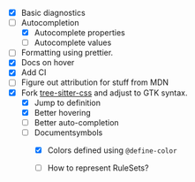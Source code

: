 - [x] Basic diagnostics 
- [ ] Autocompletion
  - [x] Autocomplete properties
  - [ ] Autocomplete values
- [ ] Formatting using prettier.
- [x] Docs on hover
- [x] Add CI
- [ ] Figure out attribution for stuff from MDN
- [x] Fork [tree-sitter-css](https://github.com/tree-sitter/tree-sitter-css) and adjust to GTK syntax.
  - [x] Jump to definition
  - [x] Better hovering
  - [ ] Better auto-completion
  - [ ] Documentsymbols
    - [x] Colors defined using `@define-color`
    - [ ] How to represent RuleSets?

